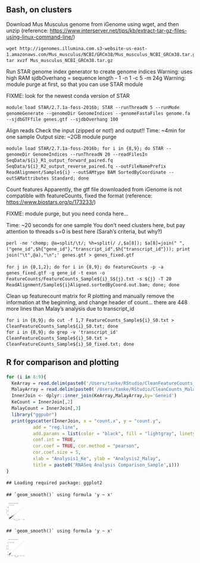 Bash, on clusters
-----------------

Download Mus Musculus genome from iGenome using wget, and then unzip
(reference:
<a href="https://www.interserver.net/tips/kb/extract-tar-gz-files-using-linux-command-line/" class="uri">https://www.interserver.net/tips/kb/extract-tar-gz-files-using-linux-command-line/</a>)

    wget http://igenomes.illumina.com.s3-website-us-east-1.amazonaws.com/Mus_musculus/NCBI/GRCm38/Mus_musculus_NCBI_GRCm38.tar.gz
    tar xvzf Mus_musculus_NCBI_GRCm38.tar.gz

Run STAR genome index generator to create genome indices Warning: uses
high RAM sjdbOverhang = sequence length - 1 -n 1 -c 5 -m 24g Warning:
module purge at first, so that you can use STAR module

FIXME: look for the newest conda version of STAR

    module load STAR/2.7.1a-foss-2016b; STAR --runThreadN 5 --runMode genomeGenerate --genomeDir GenomeIndices --genomeFastaFiles genome.fa --sjdbGTFfile genes.gtf --sjdbOverhang 100

Align reads Check the input (zipped or not!) and output!! Time: \~4min
for one sample Output size: \~2GB module purge

    module load STAR/2.7.1a-foss-2016b; for i in {8,9}; do STAR --genomeDir GenomeIndices --runThreadN 20 --readFilesIn SeqData/${i}_R1_output_forward_paired.fq SeqData/${i}_R2_output_reverse_paired.fq --outFileNamePrefix ReadAlignment/Sample${i} --outSAMtype BAM SortedByCoordinate --outSAMattributes Standard; done

Count features Apparently, the gtf file downloaded from iGenome is not
compatible with featureCounts, fixed the format (reference:
<a href="https://www.biostars.org/p/173233/" class="uri">https://www.biostars.org/p/173233/</a>)

FIXME: module purge, but you need conda here…

Time: \~20 seconds for one sample You don’t need clusters here, but pay
attention to threads s=0 is best here (Sarah’s criteria, but why?)

    perl -ne 'chomp; @a=split/\t/; %h=split(/ /,$a[8]); $a[8]=join(" ",("gene_id",$h{"gene_id"},"transcript_id",$h{"transcript_id"})); print join("\t",@a),"\n";' genes.gtf > genes_fixed.gtf

    for j in {0,1,2}; do for i in {8,9}; do featureCounts -p -a genes_fixed.gtf -g gene_id -t exon -o FeatureCounts/FeatureCounts_Sample${i}_S${j}.txt -s ${j} -T 20 ReadAlignment/Sample${i}Aligned.sortedByCoord.out.bam; done; done

Clean up featurecount matrix for R plotting and manually remove the
information at the beginning, and change header of count… there are 448
more lines than Malay’s analysis due to transcript\_id

    for i in {8,9}; do cut -f 1,7 FeatureCounts_Sample${i}_S0.txt > CleanFeatureCounts_Sample${i}_S0.txt; done
    for i in {8,9}; do grep -v 'transcript_id' CleanFeatureCounts_Sample${i}_S0.txt > CleanFeatureCounts_Sample${i}_S0_fixed.txt; done

R for comparison and plotting
-----------------------------

``` r
for (i in 8:9){
  KeArray = read.delim(paste0('/Users/tanke/RStudio/CleanFeatureCounts_Sample',i,'_S0_fixed.txt'),header = TRUE, sep = '', dec = '.')
  MalayArray = read.delim(paste0('/Users/tanke/RStudio/CleanCounts_MalayRSEM_MouseAlignment_Sample',i,'.txt'),header = TRUE, sep = '', dec = '.')
  InnerJoin <- dplyr::inner_join(KeArray,MalayArray,by='Geneid')
  KeCount = InnerJoin[,2]
  MalayCount = InnerJoin[,3]
  library("ggpubr")
  print(ggscatter(InnerJoin, x = "count.x", y = "count.y", 
          add = "reg.line", 
          add.params = list(color = "black", fill = "lightgray", linetype = 3),
          conf.int = TRUE, 
          cor.coef = TRUE, cor.method = "pearson",
          cor.coef.size = 5,
          xlab = "Analysis1_Ke", ylab = "Analysis2_Malay",
          title = paste0('RNASeq Analysis Comparison_Sample',i)))
}
```

    ## Loading required package: ggplot2

    ## `geom_smooth()` using formula 'y ~ x'

<img src="RNA-Seq-Analysis_iGenome_files/figure-markdown_github/unnamed-chunk-1-1.png" width="50" height="50" />

    ## `geom_smooth()` using formula 'y ~ x'

<img src="RNA-Seq-Analysis_iGenome_files/figure-markdown_github/unnamed-chunk-1-2.png" width="50" height="50" />
